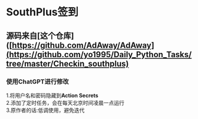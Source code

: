 # SouthPlus签到
## 源码来自[这个仓库]([https://github.com/AdAway/AdAway](https://github.com/yo1995/Daily_Python_Tasks/tree/master/Checkin_southplus)
### 使用ChatGPT进行修改 
1.将用户名和密码隐藏到**Action Secrets**  
2.添加了定时任务，会在每天北京时间凌晨一点运行  
3.原作者的话:低调使用，避免迭代
